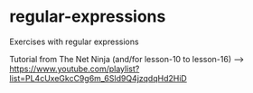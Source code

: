# regular-expressions
Exercises with regular expressions

Tutorial from The Net Ninja (and/for lesson-10 to lesson-16) -->  https://www.youtube.com/playlist?list=PL4cUxeGkcC9g6m_6Sld9Q4jzqdqHd2HiD